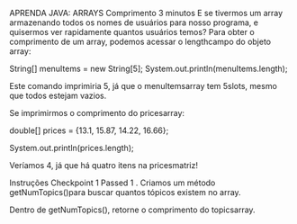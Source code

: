 APRENDA JAVA: ARRAYS
Comprimento
3 minutos
E se tivermos um array armazenando todos os nomes de usuários para nosso programa, e quisermos ver rapidamente quantos usuários temos? Para obter o comprimento de um array, podemos acessar o lengthcampo do objeto array:

String[] menuItems = new String[5];
System.out.println(menuItems.length);

Este comando imprimiria 5, já que o menuItemsarray tem 5slots, mesmo que todos estejam vazios.

Se imprimirmos o comprimento do pricesarray:

double[] prices = {13.1, 15.87, 14.22, 16.66};

System.out.println(prices.length);

Veríamos 4, já que há quatro itens na pricesmatriz!

Instruções
Checkpoint 1 Passed
1 .
Criamos um método getNumTopics()para buscar quantos tópicos existem no array.

Dentro de getNumTopics(), retorne o comprimento do topicsarray.